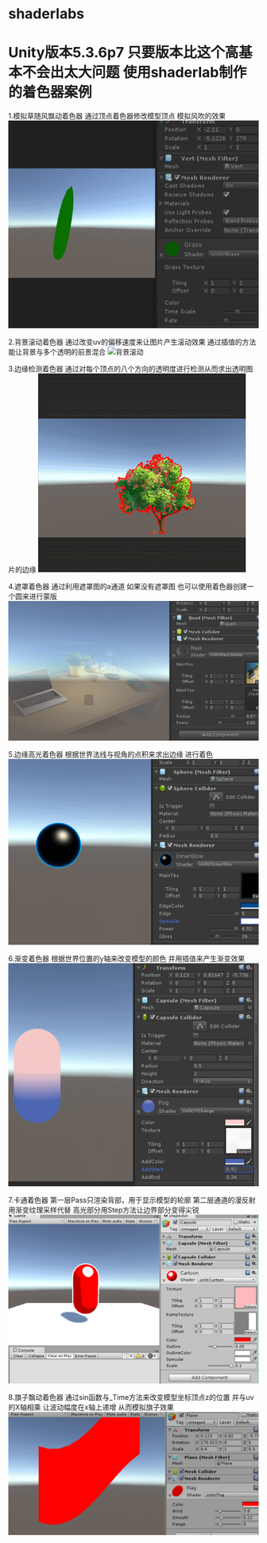 # shaderlabs
Unity版本5.3.6p7
只要版本比这个高基本不会出太大问题
使用shaderlab制作的着色器案例
=============================================================
1.模拟草随风飘动着色器 通过顶点着色器修改模型顶点 模拟风吹的效果
![风吹草动](https://github.com/ssssssilver/shaderlabs/blob/master/preview/1.grass.gif)

2.背景滚动着色器 通过改变uv的偏移速度来让图片产生滚动效果 通过插值的方法 能让背景与多个透明的前景混合
![背景滚动](https://github.com/ssssssilver/shaderlabs/blob/master/preview/scroll.gif)

3.边缘检测着色器 通过对每个顶点的八个方向的透明度进行检测从而求出透明图片的边缘
![边缘检测](https://github.com/ssssssilver/shaderlabs/blob/master/preview/edge.gif)

4.遮罩着色器 通过利用遮罩图的a通道 如果没有遮罩图 也可以使用着色器创建一个圆来进行蒙版
![遮罩模拟器](https://github.com/ssssssilver/shaderlabs/blob/master/preview/mask.gif)

5.边缘高光着色器 根据世界法线与视角的点积来求出边缘 进行着色
![边缘高光](https://github.com/ssssssilver/shaderlabs/blob/master/preview/specular.gif)

6.渐变着色器 根据世界位置的y轴来改变模型的颜色 并用插值来产生渐变效果
![渐变](https://github.com/ssssssilver/shaderlabs/blob/master/preview/ychange.gif)

7.卡通着色器 第一层Pass只渲染背部，用于显示模型的轮廓 第二层通道的漫反射用渐变纹理采样代替 高光部分用Step方法让边界部分变得尖锐  
![卡通着色](https://github.com/ssssssilver/shaderlabs/blob/master/preview/cartoon.jpg)

8.旗子飘动着色器 通过sin函数与_Time方法来改变模型坐标顶点z的位置 并与uv的X轴相乘 让波动幅度在x轴上递增 从而模拟旗子效果
![旗子飘动](https://github.com/ssssssilver/shaderlabs/blob/master/preview/flag.gif)
